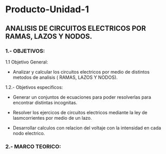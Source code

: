 # Producto-Unidad-1

## ANALISIS DE CIRCUITOS ELECTRICOS POR RAMAS, LAZOS Y NODOS.



### 1.- OBJETIVOS:

1.1 Objetivo General:

- Analizar y calcular los circuitos electricos por medio de distintos metodos de analisis ( RAMAS, LAZOS Y NODOS).

1.2.-  Objetivos especificos:

-  Generar un conjuntos de ecuaciones  para poder resolverlas para encontrar distintas incognitas.

- Resolver los ejercicos de circuitos electricos mediante la ley de lasmcorrientes por medio de un lazo.

- Desarrollar calculos con relacion del voltaje con la  intensidad en cada nodo electrico.

### 2.- MARCO TEORICO:


